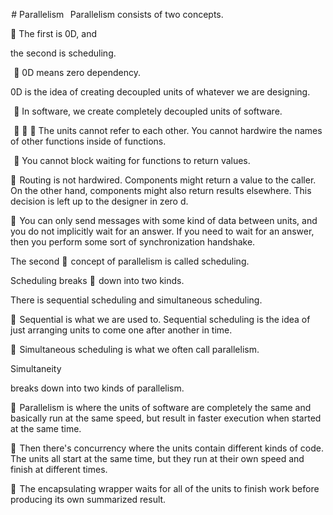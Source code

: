  # Parallelism
  
 Parallelism consists of two concepts. 

 📍 The first is 0D, and 

the second is scheduling. 

  📍 0D means zero dependency.

0D is the idea of creating decoupled units of whatever we are designing. 

  📍 In software, we create completely decoupled units of software. 

  📍  📍  📍 The units cannot refer to each other. You cannot hardwire the names of other functions inside of functions. 

  📍 You cannot block waiting for functions to return values. 

 📍  Routing is not hardwired. Components might return a value to the caller. On the other hand, components might also return results elsewhere. This decision is left up to the designer in zero d. 

 📍  You can only send messages with some kind of data between units, and you do not implicitly wait for an answer. If you need to wait for an answer, then you perform some sort of synchronization handshake.

The second  📍  concept of parallelism is called scheduling.



Scheduling breaks  📍  down into two kinds. 

There is sequential scheduling and simultaneous scheduling. 

 📍  Sequential is what we are used to. Sequential scheduling is the idea of just arranging units to come one after another in time. 

 📍  Simultaneous scheduling is what we often call parallelism.

 Simultaneity

 breaks down into two kinds of parallelism. 

 📍  Parallelism is where the units of software are completely the same and basically run at the same speed, but result in faster execution when started at the same time. 

 📍  Then there's concurrency where the units contain different kinds of code. The units all start at the same time, but they run at their own speed and finish at different times. 

 📍  The encapsulating wrapper waits for all of the units to finish work before producing its own summarized result.


